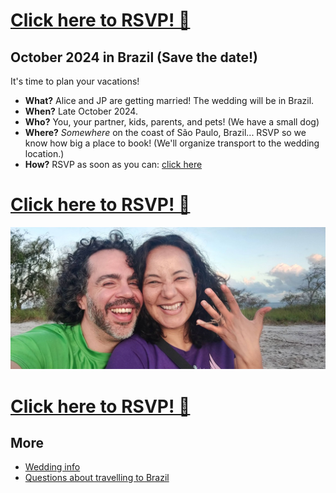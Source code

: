 # [Click here to RSVP! 💌](https://forms.gle/HqnM64rmcV532sTJ6)

## October 2024 in Brazil (Save the date!)

It's time to plan your vacations!

* **What?** Alice and JP are getting married! The wedding will be in Brazil.
* **When?** Late October 2024.
* **Who?** You, your partner, kids, parents, and pets! (We have a small dog)
* **Where?** _Somewhere_ on the coast of S&atilde;o Paulo, Brazil... RSVP so we know how big a place to book! (We'll organize transport to the wedding location.)
* **How?** RSVP as soon as you can: [click here](https://forms.gle/HqnM64rmcV532sTJ6)

# [Click here to RSVP! 💌](https://forms.gle/HqnM64rmcV532sTJ6)

![Alice showing off her engagement ring made of coconut fibers](getting-engaged.jpg)

# [Click here to RSVP! 💌](https://forms.gle/HqnM64rmcV532sTJ6)

## More

* [Wedding info](wedding_info.md)
* [Questions about travelling to Brazil](FAQ.md)

